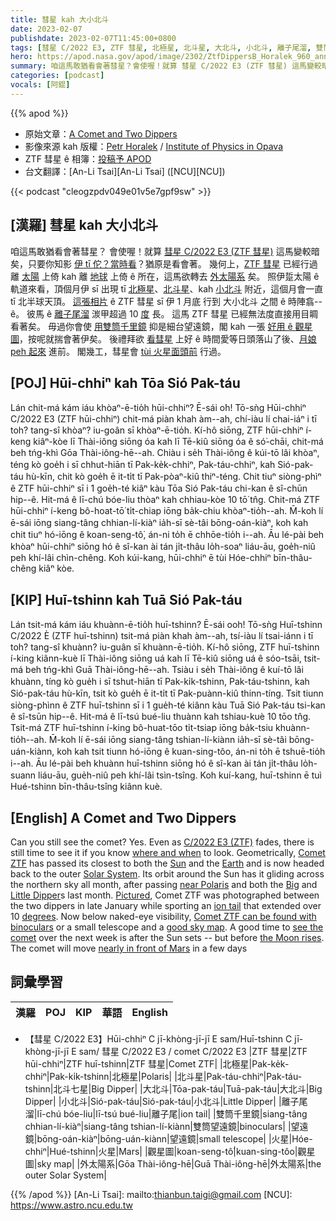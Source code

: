 ```yaml
---
title: 彗星 kah 大小北斗
date: 2023-02-07
publishdate: 2023-02-07T11:45:00+0800
tags: [彗星 C/2022 E3, ZTF 彗星, 北極星, 北斗星, 大北斗, 小北斗, 離子尾溜, 雙筒千里鏡, 細台望遠鏡, 火星, 觀星圖, 外太陽系]
hero: https://apod.nasa.gov/apod/image/2302/ZtfDippersB_Horalek_960_annotated.jpg
summary: 咱這馬敢猶看會著彗星？會使喔！就算 彗星 C/2022 E3 (ZTF 彗星) 這馬變較暗矣，只要你知影伊 tī 佗？當時看？猶原是看會著。
categories: [podcast]
vocals: [阿錕]
---
```


{{% apod %}}

- 原始文章：[A Comet and Two Dippers](https://apod.nasa.gov/apod/ap230207.html)
- 影像來源 kah 版權：[Petr Horalek](https://www.petrhoralek.com/#about-1) / [Institute of Physics in Opava](https://www.slu.cz/phys/en/)
- ZTF 彗星 ê 相簿：[投稿予 APOD](https://www.facebook.com/media/set/?set=a.172146088847310&type=3)
- 台文翻譯：[An-Li Tsai][An-Li Tsai] ([NCU][NCU])

{{< podcast "cleogzpdv049e01v5e7gpf9sw" >}}

## [漢羅] 彗星 kah 大小北斗
咱這馬敢猶看會著彗星？
會使喔！就算 [彗星 C/2022 E3 (ZTF 彗星)][C/2022 E3 (ZTF)] 這馬變較暗矣，只要你知影 [伊 tī 佗？當時看][where and when]？猶原是看會著。
幾何上，[ZTF 彗星][Comet ZTF] 已經行過離 [太陽][Sun] 上倚 kah 離 [地球][Earth] 上倚 ê 所在，這馬欲轉去 [外太陽系][Solar System] 矣。
照伊踅太陽 ê 軌道來看，頂個月伊 sī 出現 tī [北極星][near Polaris]、[北斗星][Big]、kah [小北斗][Little Dipper] 附近，這個月會一直 tī 北半球天頂。
[這張相片][Pictured] ê ZTF 彗星 sī 伊 1 月底 行到 大小北斗 之間 ê 時陣翕--ê。
彼馬 ê [離子尾溜][ion tail] 湠甲超過 10 [度][degrees] 長。
這馬 ZTF 彗星 已經無法度直接用目睭看著矣。
毋過你會使 [用雙筒千里鏡][Comet ZTF can be found with binoculars] 抑是細台望遠鏡，閣 kah 一張 [好用 ê 觀星圖][good sky map]，按呢就揣會著伊矣。
後禮拜欲 [看彗星][see the comet] 上好 ê 時間愛等日頭落山了後、[月娘 peh 起來][the Moon rises] 進前。
閣幾工，彗星會 [tùi 火星面頭前][nearly in front of Mars] 行過。


## [POJ] Hūi-chhiⁿ kah Tōa Sió Pak-táu
Lán chit-má kám iáu khòaⁿ-ē-tio̍h hūi-chhiⁿ?
Ē-sái o͘h!
Tō-sǹg Hūi-chhiⁿ C/2022 E3 (ZTF hūi-chhiⁿ) chit-má piàn khah àm--ah, chí-iàu lí chai-iáⁿ i tī toh? tang-sî khòaⁿ? iu-goân sī khòaⁿ-ē-tio̍h.
Kí-hô siōng, ZTF hūi-chhiⁿ í-keng kiâⁿ-kòe lī Thài-iông siōng óa kah lī Tē-kiû siōng óa ê só͘-chāi, chit-má beh tńg-khì Gōa Thài-iông-hē--ah.
Chiàu i se̍h Thài-iông ê kúi-tō lâi khòaⁿ, téng kò goe̍h i sī chhut-hiān tī Pak-ke̍k-chhiⁿ, Pak-táu-chhiⁿ, kah Sió-pak-táu hù-kīn, chit kò goe̍h ē it-ti̍t tī Pak-pòaⁿ-kiû thiⁿ-téng.
Chit tiuⁿ siòng-phìⁿ ê ZTF hūi-chhiⁿ sī i 1 goe̍h-té kiâⁿ kàu Tōa Sió Pak-táu chi-kan ê sî-chūn hip--ê.
Hit-má ê lī-chú bóe-liu thòaⁿ kah chhiau-kòe 10 tō͘ tn̂g.
Chit-má ZTF hūi-chhiⁿ í-keng bô-hoat-tō͘ ti̍t-chiap iōng ba̍k-chiu khòaⁿ-tio̍h--ah.
M̄-koh lí ē-sái iōng siang-tâng chhian-lí-kiàⁿ ia̍h-sī sè-tâi bōng-oán-kiàⁿ, koh kah chit tiuⁿ hó-iōng ê koan-seng-tô͘, án-ni to̍h ē chhōe-tio̍h i--ah.
Āu lé-pài beh khòaⁿ hūi-chhiⁿ siōng hó ê sî-kan ài tán ji̍t-thâu lo̍h-soaⁿ liáu-āu, goe̍h-niû peh khí-lâi chìn-chêng.
Koh kúi-kang, hūi-chhiⁿ ē tùi Hóe-chhiⁿ bīn-thâu-chêng kiâⁿ kòe.

## [KIP] Huī-tshinn kah Tuā Sió Pak-táu
Lán tsit-má kám iáu khuànn-ē-tio̍h huī-tshinn?
Ē-sái ooh!
Tō-sǹg Huī-tshinn C/2022 È (ZTF huī-tshinn) tsit-má piàn khah àm--ah, tsí-iàu lí tsai-iánn i tī toh? tang-sî khuànn? iu-guân sī khuànn-ē-tio̍h.
Kí-hô siōng, ZTF huī-tshinn í-king kiânn-kuè lī Thài-iông siōng uá kah lī Tē-kiû siōng uá ê sóo-tsāi, tsit-má beh tńg-khì Guā Thài-iông-hē--ah.
Tsiàu i se̍h Thài-iông ê kuí-tō lâi khuànn, tíng kò gue̍h i sī tshut-hiān tī Pak-ki̍k-tshinn, Pak-táu-tshinn, kah Sió-pak-táu hù-kīn, tsit kò gue̍h ē it-ti̍t tī Pak-puànn-kiû thinn-tíng.
Tsit tiunn siòng-phìnn ê ZTF huī-tshinn sī i 1 gue̍h-té kiânn kàu Tuā Sió Pak-táu tsi-kan ê sî-tsūn hip--ê.
Hit-má ê lī-tsú bué-liu thuànn kah tshiau-kuè 10 tōo tn̂g.
Tsit-má ZTF huī-tshinn í-king bô-huat-tōo ti̍t-tsiap iōng ba̍k-tsiu khuànn-tio̍h--ah.
M̄-koh lí ē-sái iōng siang-tâng tshian-lí-kiànn ia̍h-sī sè-tâi bōng-uán-kiànn, koh kah tsit tiunn hó-iōng ê kuan-sing-tôo, án-ni to̍h ē tshuē-tio̍h i--ah.
Āu lé-pài beh khuànn huī-tshinn siōng hó ê sî-kan ài tán ji̍t-thâu lo̍h-suann liáu-āu, gue̍h-niû peh khí-lâi tsìn-tsîng.
Koh kuí-kang, huī-tshinn ē tuì Hué-tshinn bīn-thâu-tsîng kiânn kuè.

## [English] A Comet and Two Dippers
Can you still see the comet?
Yes.
Even as [C/2022 E3 (ZTF)][C/2022 E3 (ZTF)] fades, there is still time to see it if you know [where and when][where and when] to look.
Geometrically, [Comet ZTF][Comet ZTF] has passed its closest to both the [Sun][Sun] and the [Earth][Earth] and is now headed back to the outer [Solar System][Solar System].
Its orbit around the Sun has it gliding across the northern sky all month, after passing [near Polaris][near Polaris] and both the [Big][Big] and [Little Dipper][Little Dipper]s last month.
[Pictured][Pictured], Comet ZTF was photographed between the two dippers in late January while sporting an [ion tail][ion tail] that extended over 10 [degrees][degrees].
Now below naked-eye visibility, [Comet ZTF can be found with binoculars][Comet ZTF can be found with binoculars] or a small telescope and a [good sky map][good sky map].
A good time to [see the comet][see the comet] over the next week is after the Sun sets -- but before [the Moon rises][the Moon rises].
The comet will move [nearly in front of Mars][nearly in front of Mars] in a few days

## 詞彙學習

|漢羅|POJ|KIP|華語|English|
|-|-|-|-|-|
- 【彗星 C/2022 E3】Hūi-chhiⁿ C jī-khòng-jī-jī E sam/Huī-tshinn C jī-khòng-jī-jī E sam/ 彗星 C/2022 E3 / comet C/2022 E3
|ZTF 彗星|ZTF hūi-chhiⁿ|ZTF huī-tshinn|ZTF 彗星|Comet ZTF|
|北極星|Pak-ke̍k-chhiⁿ|Pak-ki̍k-tshinn|北極星|Polaris|
|北斗星|Pak-táu-chhiⁿ|Pak-táu-tshinn|北斗七星|Big Dipper|
|大北斗|Tōa-pak-táu|Tuā-pak-táu|大北斗|Big Dipper|
|小北斗|Sió-pak-táu|Sió-pak-táu|小北斗|Little Dipper|
|離子尾溜|lī-chú bóe-liu|lī-tsú bué-liu|離子尾|ion tail|
|雙筒千里鏡|siang-tâng chhian-lí-kiàⁿ|siang-tâng tshian-lí-kiànn|雙筒望遠鏡|binoculars|
|望遠鏡|bōng-oán-kiàⁿ|bōng-uán-kiànn|望遠鏡|small telescope|
|火星|Hóe-chhiⁿ|Hué-tshinn|火星|Mars|
|觀星圖|koan-seng-tô͘|kuan-sing-tôo|觀星圖|sky map|
|外太陽系|Gōa Thài-iông-hē|Guā Thài-iông-hē|外太陽系|the outer Solar System|

{{% /apod %}}
[An-Li Tsai]: mailto:thianbun.taigi@gmail.com
[NCU]: https://www.astro.ncu.edu.tw

[copyright]: https://apod.nasa.gov/apod/fap/lib/about_apod.html#srapply
[License]: https://creativecommons.org/licenses/by/2.0/

[C/2022 E3 (ZTF)]:https://en.wikipedia.org/wiki/C/2022_E3_(ZTF)
[where and when]:https://www.shutterstock.com/image-photo/gray-tabby-cat-looking-craft-260nw-2150888687.jpg
[Comet ZTF]:https://apod.nasa.gov/apod/ap230109.html
[Sun]:https://solarsystem.nasa.gov/solar-system/sun/in-depth/
[Earth]:https://solarsystem.nasa.gov/planets/earth/overview/
[Solar System]:https://solarsystem.nasa.gov/solar-system/our-solar-system/in-depth/
[near Polaris]:https://apod.nasa.gov/apod/ap230203.html
[Big]:https://apod.nasa.gov/apod/ap130421.html
[Little Dipper]:https://earthsky.org/tonight/how-to-find-the-little-dipper/
[Pictured]:https://www.petrhoralek.com/?p=23393
[ion tail]:https://apod.nasa.gov/apod/ap200429.html
[degrees]:https://www.mathsisfun.com/geometry/degrees.html
[Comet ZTF can be found with binoculars]:https://skyandtelescope.org/astronomy-news/spot-circumpolar-comet-ztf-c-2022-e3-in-binoculars/
[good sky map]:https://skyandtelescope.org/astronomy-news/understanding-the-tails-of-comet-ztf-c-2022-e3/
[see the comet]:https://earthsky.org/astronomy-essentials/new-comet-might-get-bright-enough-for-binoculars/
[the Moon rises]:https://apod.nasa.gov/apod/ap211010.html
[nearly in front of Mars]:https://earthsky.org/tonight/mars-and-comet-2022-e3-ztf-february-10-11-2023/
